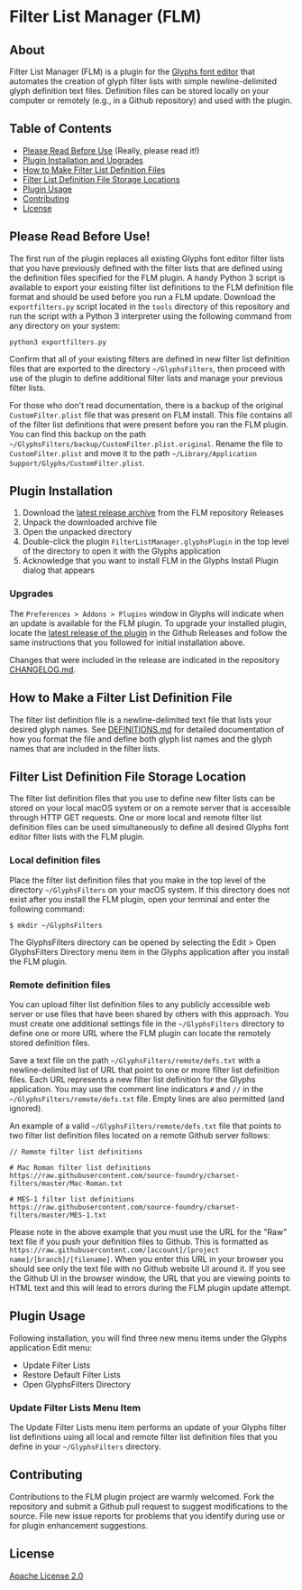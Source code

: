 # Filter List Manager (FLM)

## About

Filter List Manager (FLM) is a plugin for the [Glyphs font editor](https://glyphsapp.com) that automates the creation of glyph filter lists with simple newline-delimited glyph definition text files.  Definition files can be stored locally on your computer or remotely (e.g., in a Github repository) and used with the plugin.

## Table of Contents

- [Please Read Before Use]() (Really, please read it!)
- [Plugin Installation and Upgrades]()
- [How to Make Filter List Definition Files]()
- [Filter List Definition File Storage Locations]()
- [Plugin Usage]()
- [Contributing]()
- [License](LICENSE)

## Please Read Before Use!

The first run of the plugin replaces all existing Glyphs font editor filter lists that you have previously defined with the filter lists that are defined using the definition files specified for the FLM plugin. A handy Python 3 script is available to export your existing filter list definitions to the FLM definition file format and should be used before you run a FLM update.  Download the `exportfilters.py` script located in the `tools` directory of this repository and run the script with a Python 3 interpreter using the following command from any directory on your system:

```
python3 exportfilters.py
```

Confirm that all of your existing filters are defined in new filter list definition files that are exported to the directory `~/GlyphsFilters`, then proceed with use of the plugin to define additional filter lists and manage your previous filter lists.

For those who don't read documentation, there is a backup of the original `CustomFilter.plist` file that was present on FLM install.  This file contains all of the filter list definitions that were present before you ran the FLM plugin.  You can find this backup on the path `~/GlyphsFilters/backup/CustomFilter.plist.original`. Rename the file to `CustomFilter.plist` and move it to the path `~/Library/Application Support/Glyphs/CustomFilter.plist`.

## Plugin Installation

1. Download the [latest release archive](https://github.com/source-foundry/FilterListManager/releases) from the FLM repository Releases
2. Unpack the downloaded archive file
3. Open the unpacked directory
4. Double-click the plugin `FilterListManager.glyphsPlugin` in the top level of the directory to open it with the Glyphs application
5. Acknowledge that you want to install FLM in the Glyphs Install Plugin dialog that appears

### Upgrades

The `Preferences > Addons > Plugins` window in Glyphs will indicate when an update is available for the FLM plugin.  To upgrade your installed plugin, locate the [latest release of the plugin](https://github.com/source-foundry/FilterListManager/releases/latest) in the Github Releases and follow the same instructions that you followed for initial installation above.  

Changes that were included in the release are indicated in the repository [CHANGELOG.md](CHANGELOG.md).

## How to Make a Filter List Definition File

The filter list definition file is a newline-delimited text file that lists your desired glyph names.  See [DEFINITIONS.md](DEFINITIONS.md) for detailed documentation of how you format the file and define both glyph list names and the glyph names that are included in the filter lists.

## Filter List Definition File Storage Location

The filter list definition files that you use to define new filter lists can be stored on your local macOS system or on a remote server that is accessible through HTTP GET requests.  One or more local and remote filter list definition files can be used simultaneously to define all desired Glyphs font editor filter lists with the FLM plugin.

### Local definition files

Place the filter list definition files that you make in the top level of the directory `~/GlyphsFilters` on your macOS system.  If this directory does not exist after you install the FLM plugin, open your terminal and enter the following command:

```
$ mkdir ~/GlyphsFilters
```

The GlyphsFilters directory can be opened by selecting the Edit > Open GlyphsFilters Directory menu item in the Glyphs application after you install the FLM plugin.

### Remote definition files

You can upload filter list definition files to any publicly accessible web server or use files that have been shared by others with this approach.  You must create one additional settings file in the `~/GlyphsFilters` directory to define one or more URL where the FLM plugin can locate the remotely stored definition files.  

Save a text file on the path `~/GlyphsFilters/remote/defs.txt` with a newline-delimited list of URL that point to one or more filter list definition files.  Each URL represents a new filter list definition for the Glyphs application.  You may use the comment line indicators `#` and `//` in the `~/GlyphsFilters/remote/defs.txt` file.  Empty lines are also permitted (and ignored).

An example of a valid `~/GlyphsFilters/remote/defs.txt` file that points to two filter list definition files located on a remote Github server follows:

```
// Remote filter list definitions

# Mac Roman filter list definitions
https://raw.githubusercontent.com/source-foundry/charset-filters/master/Mac-Roman.txt

# MES-1 filter list definitions
https://raw.githubusercontent.com/source-foundry/charset-filters/master/MES-1.txt
```  

Please note in the above example that you must use the URL for the "Raw" text file if you push your definition files to Github.  This is formatted as `https://raw.githubusercontent.com/[account]/[project name]/[branch]/[filename]`. When you enter this URL in your browser you should see only the text file with no Github website UI around it.  If you see the Github UI in the browser window, the URL that you are viewing points to HTML text and this will lead to errors during the FLM plugin update attempt.

## Plugin Usage

Following installation, you will find three new menu items under the Glyphs application Edit menu:

- Update Filter Lists
- Restore Default Filter Lists
- Open GlyphsFilters Directory

### Update Filter Lists Menu Item

The Update Filter Lists menu item performs an update of your Glyphs filter list definitions using all local and remote filter list definition files that you define in your `~/GlyphsFilters` directory.  



## Contributing

Contributions to the FLM plugin project are warmly welcomed.  Fork the repository and submit a Github pull request to suggest modifications to the source.  File new issue reports for problems that you identify during use or for plugin enhancement suggestions.

## License

[Apache License 2.0](LICENSE)
